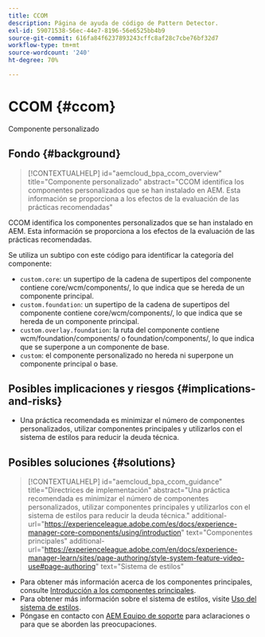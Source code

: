 ```yaml
---
title: CCOM
description: Página de ayuda de código de Pattern Detector.
exl-id: 59071538-56ec-44e7-8196-56e6525bb4b9
source-git-commit: 616fa84f6237893243cffc8af28c7cbe76bf32d7
workflow-type: tm+mt
source-wordcount: '240'
ht-degree: 70%

---
```


# CCOM {#ccom}

Componente personalizado

## Fondo {#background}

>[!CONTEXTUALHELP]
>id="aemcloud_bpa_ccom_overview"
>title="Componente personalizado"
>abstract="CCOM identifica los componentes personalizados que se han instalado en AEM. Esta información se proporciona a los efectos de la evaluación de las prácticas recomendadas"

CCOM identifica los componentes personalizados que se han instalado en AEM. Esta información se proporciona a los efectos de la evaluación de las prácticas recomendadas.

Se utiliza un subtipo con este código para identificar la categoría del componente:

* `custom.core`: un supertipo de la cadena de supertipos del componente contiene core/wcm/components/, lo que indica que se hereda de un componente principal.
* `custom.foundation`: un supertipo de la cadena de supertipos del componente contiene core/wcm/components/, lo que indica que se hereda de un componente principal.
* `custom.overlay.foundation`: la ruta del componente contiene wcm/foundation/components/ o foundation/components/, lo que indica que se superpone a un componente de base.
* `custom`: el componente personalizado no hereda ni superpone un componente principal o base.

## Posibles implicaciones y riesgos {#implications-and-risks}

* Una práctica recomendada es minimizar el número de componentes personalizados, utilizar componentes principales y utilizarlos con el sistema de estilos para reducir la deuda técnica.

## Posibles soluciones {#solutions}

>[!CONTEXTUALHELP]
>id="aemcloud_bpa_ccom_guidance"
>title="Directrices de implementación"
>abstract="Una práctica recomendada es minimizar el número de componentes personalizados, utilizar componentes principales y utilizarlos con el sistema de estilos para reducir la deuda técnica."
>additional-url="https://experienceleague.adobe.com/es/docs/experience-manager-core-components/using/introduction" text="Componentes principales"
>additional-url="https://experienceleague.adobe.com/en/docs/experience-manager-learn/sites/page-authoring/style-system-feature-video-use#page-authoring" text="Sistema de estilos"

* Para obtener más información acerca de los componentes principales, consulte [Introducción a los componentes principales](https://experienceleague.adobe.com/es/docs/experience-manager-core-components/using/introduction).
* Para obtener más información sobre el sistema de estilos, visite [Uso del sistema de estilos](https://experienceleague.adobe.com/en/docs/experience-manager-learn/sites/page-authoring/style-system-feature-video-use#page-authoring).
* Póngase en contacto con [AEM Equipo de soporte](https://helpx.adobe.com/es/enterprise/using/support-for-experience-cloud.html) para aclaraciones o para que se aborden las preocupaciones.
